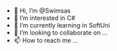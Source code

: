 - 👋 Hi, I’m @Swimsas
- 👀 I’m interested in C#
- 🌱 I’m currently learning in SoftUni
- 💞️ I’m looking to collaborate on ...
- 📫 How to reach me ...

<!---
Swimsas/Swimsas is a ✨ special ✨ repository because its `README.md` (this file) appears on your GitHub profile.
You can click the Preview link to take a look at your changes.
--->
